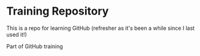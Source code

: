 # Training Repository

This is a repo for learning GitHub (refresher as it's been a while since I last used it!)

Part of GitHub training


